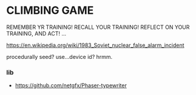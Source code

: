 CLIMBING GAME
=====================

REMEMBER YR TRAINING!
RECALL YOUR TRAINING!
REFLECT ON YOUR TRAINING, AND ACT!
...

https://en.wikipedia.org/wiki/1983_Soviet_nuclear_false_alarm_incident

procedurally seed?
use...device id? hrmm. 

### lib
- https://github.com/netgfx/Phaser-typewriter